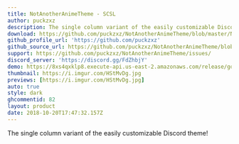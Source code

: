 ```yaml
---
title: NotAnotherAnimeTheme - SCSL
author: puckzxz
description: The single column variant of the easily customizable Discord theme!
download: https://github.com/puckzxz/NotAnotherAnimeTheme/blob/master/NotAnotherAnimeThemeSCSL.theme.css
github_profile_url: 'https://github.com/puckzxz'
github_source_url: https://github.com/puckzxz/NotAnotherAnimeTheme/blob/master/NotAnotherAnimeThemeSCSL.theme.css
support: https://github.com/puckzxz/NotAnotherAnimeTheme/issues/
discord_server: 'https://discord.gg/FdZhbjY'
demo: https://8xs4qxklp8.execute-api.us-east-2.amazonaws.com/release/gorawgit?giturl=/puckzxz/NotAnotherAnimeTheme/master/NotAnotherAnimeThemeSCSL.theme.css
thumbnail: https://i.imgur.com/HStMvDg.jpg
previews: [https://i.imgur.com/HStMvDg.jpg]
auto: true
style: dark
ghcommentid: 82
layout: product
date: 2018-10-20T17:47:32.157Z
---
```

The single column variant of the easily customizable Discord theme!